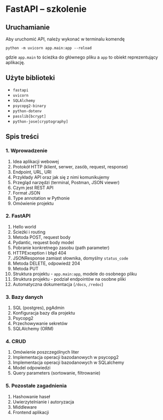 # FastAPI – szkolenie


## Uruchamianie
Aby uruchomić API, należy wykonać w terminalu komendę

`python -m uvicorn app.main:app --reload`

gdzie `app.main` to ścieżka do głównego pliku a `app` to obiekt reprezentujący aplikację.


## Użyte biblioteki
- `fastapi`
- `uvicorn`
- `SQLAlchemy`
- `psycopg2-binary`
- `python-dotenv`
- `passlib[bcrypt]`
- `python-jose[cryptography]`


## Spis treści
### 1. Wprowadzenie
1. Idea aplikacji webowej
2. Protokół HTTP (klient, serwer, zasób, request, response)
3. Endpoint, URL, URI
4. Przykłady API oraz jak się z nimi komunikujemy
5. Przegląd narzędzi (terminal, Postman, JSON viewer)
6. Czym jest REST API
7. Format JSON
8. Type annotation w Pythonie
9. Omówienie projektu

### 2. FastAPI
1. Hello world
2. Ścieżki i routing
3. Metoda POST, request body
4. Pydantic, request body model
5. Pobranie konkretnego zasobu (path parameter)
6. HTTPException i błąd 404
7. JSONResponse zamiast słownika, domyślny `status_code`
8. Metoda DELETE, odpowiedź 204
9. Metoda PUT
10. Struktura projektu - `app.main:app`, modele do osobnego pliku
11. Struktura projektu - podział endpointów na osobne pliki
12. Automatyczna dokumentacja (`/docs`, `/redoc`)

###  3. Bazy danych
1. SQL (postgres), pgAdmin
2. Konfiguracja bazy dla projektu
3. Psycopg2
4. Przechowywanie sekretów
5. SQLAlchemy (ORM)

### 4. CRUD
1. Omówienie poszczególnych liter
2. Implementacja operacji bazodanowych w psycopg2
3. Implementacja operacji bazodanowych w SQLalchemy
4. Model odpowiedzi
5. Query parameters (sortowanie, filtrowanie)

### 5. Pozostałe zagadnienia
1. Hashowanie haseł
2. Uwierzytelnianie i autoryzacja
3. Middleware
4. Frontend aplikacji
